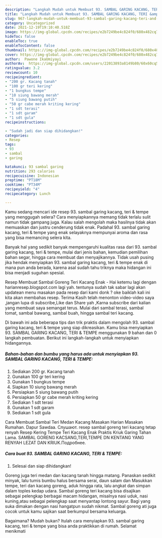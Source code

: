 ```yaml
---
description: "Langkah Mudah untuk Membuat 93. SAMBAL GARING KACANG, TERI &amp;amp; TEMPE yang Sempurna"
title: "Langkah Mudah untuk Membuat 93. SAMBAL GARING KACANG, TERI &amp;amp; TEMPE yang Sempurna"
slug: 967-langkah-mudah-untuk-membuat-93-sambal-garing-kacang-teri-and-amp-tempe-yang-sempurna
category: Uncategorized
date: 2021-12-19T19:10:40.518Z
image: https://img-global.cpcdn.com/recipes/e2b7249be4c824f0/680x482cq70/93-sambal-garing-kacang-teri-tempe-foto-resep-utama.jpg
hideToc: false
enableToc: true
enableTocContent: false
thumbnail: https://img-global.cpcdn.com/recipes/e2b7249be4c824f0/680x482cq70/93-sambal-garing-kacang-teri-tempe-foto-resep-utama.jpg
cover: https://img-global.cpcdn.com/recipes/e2b7249be4c824f0/680x482cq70/93-sambal-garing-kacang-teri-tempe-foto-resep-utama.jpg
author:  Pawone IkaUmiyayi
authorAv:  https://img-global.cpcdn.com/users/22013893a8149b80/60x60cq50/avatar.jpg
ratingvalue: 3.2
reviewcount: 10
recipeingredient:
- "200 gr. Kacang tanah"
- "100 gr teri kering"
- "1 bungkus tempe"
- "10 siung bawang merah"
- "5 siung bawang putih"
- "50 gr cabe merah kriting kering"
- "1 sdt terasi"
- "1 sdt garam"
- "1 sdt gula"
recipeinstructions:

- "Sudah jadi dan siap dihidangkan!"
categories:
- Resep
tags:
- 93
- sambal
- garing

katakunci: 93 sambal garing 
nutrition: 293 calories
recipecuisine: Indonesian
preptime: "PT18M"
cooktime: "PT34M"
recipeyield: "4"
recipecategory: Lunch

---
```



Kamu sedang mencari ide resep 93. sambal garing kacang, teri &amp; tempe yang menggugah selera? Cara menyiapkannya memang tidak terlalu sulit namun tidak gampang juga. Kalau salah mengolah maka hasilnya tidak akan memuaskan dan justru cenderung tidak enak. Padahal 93. sambal garing kacang, teri &amp; tempe yang enak selayaknya mempunyai aroma dan rasa yang bisa memancing selera kita.


Banyak hal yang sedikit banyak mempengaruhi kualitas rasa dari 93. sambal garing kacang, teri &amp; tempe, mulai dari jenis bahan, kemudian pemilihan bahan segar, hingga cara membuat dan menyajikannya. Tidak usah pusing jika hendak menyiapkan 93. sambal garing kacang, teri &amp; tempe enak di mana pun anda berada, karena asal sudah tahu triknya maka hidangan ini bisa menjadi suguhan spesial.

Resep Membuat Sambal Goreng Teri Kacang Enak - Hai ketemu lagi dengan harianresep.blogspot.com lagi yah. tentunya sudah tak sabar lagi akan updatean menu masakan pada resep dari kami donk ? oke baiklah kali ini kita akan membahas resep. Terima Kasih telah menonton video-video saya ,jangan lupa di subscribe,Like dan Share yah ,Karna subscribe dari kalian yang membuat saya semangat terus. Mulai dari sambal terasi, sambal tomat, sambal bawang, sambal buah, hingga sambal teri kacang.


Di bawah ini ada beberapa tips dan trik praktis dalam mengolah 93. sambal garing kacang, teri &amp; tempe yang siap dikreasikan. Kamu bisa menyiapkan 93. SAMBAL GARING KACANG, TERI &amp; TEMPE menggunakan 9 bahan dan 0 langkah pembuatan. Berikut ini langkah-langkah untuk menyiapkan hidangannya.

<!--inarticleads1-->

##### Bahan-bahan dan bumbu yang harus ada untuk menyiapkan 93. SAMBAL GARING KACANG, TERI &amp; TEMPE:

1. Sediakan 200 gr. Kacang tanah
1. Gunakan 100 gr teri kering
1. Gunakan 1 bungkus tempe
1. Siapkan 10 siung bawang merah
1. Persiapkan 5 siung bawang putih
1. Persiapkan 50 gr cabe merah kriting kering
1. Sediakan 1 sdt terasi
1. Gunakan 1 sdt garam
1. Sediakan 1 sdt gula


Cara Membuat Sambal Teri Medan Kacang Masakan Harian Masakan Rumahan. Dapur Sawdaa. Слушают. resep sambal goreng teri kacang tetap renyah Resep Kering Tempe Teri Kacang Enak Praktis Kriuk Garing Tahan Lama. SAMBAL GORENG KACSANG,TERI,TEMPE DN KENTANG YANG RENYAH LEZAT DAN KRIUK.Подробнее. 

<!--inarticleads2-->

##### Cara buat 93. SAMBAL GARING KACANG, TERI &amp; TEMPE:


1. Selesai dan siap dihidangkan!

Goreng juga teri medan dan kacang tanah hingga matang. Panaskan sedikit minyak, lalu tumis bumbu halus bersama serai, daun salam dan Masukkan tempe, teri dan kacang goreng, aduk hingga rata, lalu angkat dan simpan dalam toples kedap udara. Sambal goreng teri kacang bisa disajikan sebagai pelengkap berbagai macam hidangan, misalnya nasi uduk, nasi kuning,atau sebagai pelengkap saat menyantap lontong sayur. Bagi yang suka dimakan dengan nasi hangatpun sudah nikmat. Sambal goreng ati juga cocok untuk kamu sajikan saat berkumpul bersama keluarga. 

Bagaimana? Mudah bukan? Itulah cara menyiapkan 93. sambal garing kacang, teri &amp; tempe yang bisa anda praktikkan di rumah. Selamat menikmati
